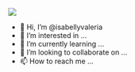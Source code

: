 ![](https://media.tenor.com/iYL_TseFwQ4AAAAM/anime.gif)
- 👋 Hi, I’m @isabellyvaleria
- 👀 I’m interested in ...
- 🌱 I’m currently learning ...
- 💞️ I’m looking to collaborate on ...
- 📫 How to reach me ...

<!---
isabellyvaleria/isabellyvaleria is a ✨ special ✨ repository because its `README.md` (this file) appears on your GitHub profile.
You can click the Preview link to take a look at your changes.
---> 
